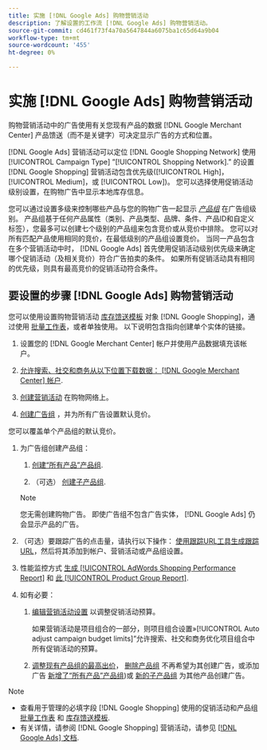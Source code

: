 ```yaml
---
title: 实施 [!DNL Google Ads] 购物营销活动
description: 了解设置的工作流 [!DNL Google Ads] 购物营销活动。
source-git-commit: cd461f73f4a70a5647844a6075ba1c65d64a9b04
workflow-type: tm+mt
source-wordcount: '455'
ht-degree: 0%

---
```


# 实施 [!DNL Google Ads] 购物营销活动

购物营销活动中的广告使用有关您现有产品的数据 [!DNL Google Merchant Center] 产品馈送（而不是关键字）可决定显示广告的方式和位置。

[!DNL Google Ads] 营销活动可以定位 [!DNL Google Shopping Network] 使用 [!UICONTROL Campaign Type] ”[!UICONTROL Shopping Network].” 的设置 [!DNL Google Shopping] 营销活动包含优先级([!UICONTROL High]， [!UICONTROL Medium]，或 [!UICONTROL Low])。 您可以选择使用促销活动级别设置，在购物广告中显示本地库存信息。

您可以通过设置多级来控制哪些产品与您的购物广告一起显示 *[产品组](/help/search-social-commerce/campaign-management/campaigns/product-group-about.md)* 在广告组级别。 产品组基于任何产品属性（类别、产品类型、品牌、条件、产品ID和自定义标签），您最多可以创建七个级别的产品组来包含竞价或从竞价中排除。 您可以对所有匹配产品使用相同的竞价，在最低级别的产品组设置竞价。 当同一产品包含在多个营销活动中时， [!DNL Google Ads] 首先使用促销活动级别优先级来确定哪个促销活动（及相关竞价）符合广告拍卖的条件。 如果所有促销活动具有相同的优先级，则具有最高竞价的促销活动符合条件。

## 要设置的步骤 [!DNL Google Ads] 购物营销活动

您可以使用设置购物营销活动 [库存馈送模板](/help/search-social-commerce/campaign-management/inventory-feeds/inventory-feeds-about.md) 对象 [!DNL Google Shopping]，通过使用 [批量工作表](/help/search-social-commerce/campaign-management/bulksheets/bulksheet-about.md)，或者单独使用。 以下说明包含指向创建单个实体的链接。

1. 设置您的 [!DNL Google Merchant Center] 帐户并使用产品数据填充该帐户。

1. [允许搜索、社交和商务从以下位置下载数据： [!DNL Google Merchant Center] 帐户](/help/search-social-commerce/campaign-management/accounts/merchant-account-manage.md).

1. [创建营销活动](/help/search-social-commerce/campaign-management/campaigns/campaign-manage.md) 在购物网络上。

1. [创建广告组](/help/search-social-commerce/campaign-management/campaigns/ad-group-manage.md) ，并为所有广告设置默认竞价。

您可以覆盖单个产品组的默认竞价。

1. 为广告组创建产品组：

   1. [创建“所有产品”产品组](/help/search-social-commerce/campaign-management/campaigns/product-group-manage.md).

   1. （可选） [创建子产品组](/help/search-social-commerce/campaign-management/campaigns/product-group-manage.md).
   >[!NOTE]
   >您无需创建购物广告。 即使广告组不包含广告实体， [!DNL Google Ads] 仍会显示产品的广告。

1. （可选）要跟踪广告的点击量，请执行以下操作： [使用跟踪URL工具生成跟踪URL](/help/search-social-commerce/tools/click-tracking-url-generate.md)，然后将其添加到帐户、营销活动或产品组设置。

1. 性能监控方式 [生成 [!UICONTROL AdWords Shopping Performance Report]](/help/search-social-commerce/reports/management/specialty/specialty-report-generate.md) 和 [此 [!UICONTROL Product Group Report]](/help/search-social-commerce/reports/management/basic-advanced/basic-advanced-report-generate.md).

1. 如有必要：

   1. [编辑营销活动设置](/help/search-social-commerce/campaign-management/campaigns/campaign-manage.md) 以调整促销活动预算。

      如果营销活动是项目组合的一部分，则项目组合设置»[!UICONTROL Auto adjust campaign budget limits]”允许搜索、社交和商务优化项目组合中所有促销活动的预算。

   1. [调整现有产品组的最高出价](/help/search-social-commerce/campaign-management/campaigns/product-group-manage.md)， [删除产品组](/help/search-social-commerce/campaign-management/campaigns/product-group-manage.md) 不再希望为其创建广告，或添加广告 [新增了“所有产品”产品组](/help/search-social-commerce/campaign-management/campaigns/product-group-manage.md))或 [新的子产品组](/help/search-social-commerce/campaign-management/campaigns/product-group-manage.md) 为其他产品创建广告。

>[!NOTE]
>
>* 查看用于管理的必填字段 [!DNL Google Shopping] 使用的促销活动和产品组 [批量工作表](/help/search-social-commerce/campaign-management/bulksheets/bulksheet-data-formats/bulksheet-data-google.md) 和 [库存馈送模板](/help/search-social-commerce/campaign-management/inventory-feeds/ad-templates/template-google-shopping.md).
>* 有关详情，请参阅 [!DNL Google Shopping] 营销活动，请参见 [[!DNL Google Ads] 文档](https://support.google.com/google-ads/answer/2454022).

